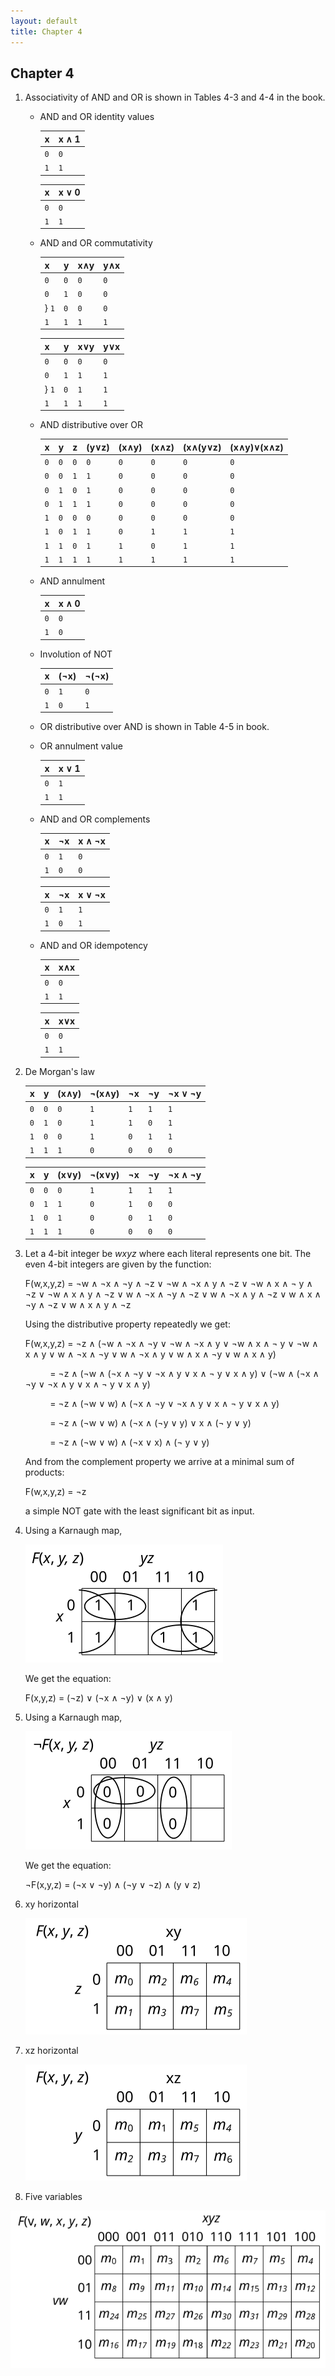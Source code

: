 ```yaml
---
layout: default
title: Chapter 4
---
```


## Chapter 4

1.  Associativity of AND and OR is shown in Tables 4-3 and 4-4 in the book.

    - AND and OR identity values
  
      |  x  | x &and; 1 |
      |-----|-----------|
      | `0` |    `0`    |
      | `1` |    `1`    |

      |  x  | x &or; 0  |
      |-----|-----------|
      | `0` |    `0`    |
      | `1` |    `1`    |

    - AND and OR commutativity

        |  x  |  y  | x&and;y | y&and;x |
        |-----|-----|---------|---------|
        | `0` | `0` |   `0`   |   `0`   |
        | `0` | `1` |   `0`   |   `0`   |
        } `1` | `0` |   `0`   |   `0`   |
        | `1` | `1` |   `1`   |   `1`   |

        |  x  |  y  | x&or;y  | y&or;x  |
        |-----|-----|---------|---------|
        | `0` | `0` |   `0`   |   `0`   |
        | `0` | `1` |   `1`   |   `1`   |
        } `1` | `0` |   `1`   |   `1`   |
        | `1` | `1` |   `1`   |   `1`   |

    -  AND distributive over OR

          |  x  |  y  |  z  | (y&or;z) | (x&and;y) | (x&and;z) | (x&and;(y&or;z) | (x&and;y)&or;(x&and;z) |
          |-----|-----|-----|----------|-----------|-----------|-----------------|------------------------|
          | `0` | `0` | `0` |   `0`    |    `0`    |    `0`    |     `0`         |           `0`          |    
          | `0` | `0` | `1` |   `1`    |    `0`    |    `0`    |     `0`         |           `0`          |
          | `0` | `1` | `0` |   `1`    |    `0`    |    `0`    |     `0`         |           `0`          |
          | `0` | `1` | `1` |   `1`    |    `0`    |    `0`    |     `0`         |           `0`          |
          | `1` | `0` | `0` |   `0`    |    `0`    |    `0`    |     `0`         |           `0`          |
          | `1` | `0` | `1` |   `1`    |    `0`    |    `1`    |     `1`         |           `1`          |
          | `1` | `1` | `0` |   `1`    |    `1`    |    `0`    |     `1`         |           `1`          |
          | `1` | `1` | `1` |   `1`    |    `1`    |    `1`    |     `1`         |           `1`          |

    - AND annulment

        |  x  | x &and; 0 |
        |-----|-----------|
        | `0` |    `0`    |
        | `1` |    `0`    |
        
    - Involution of NOT
        
        |  x  | (&not;x) | &not;(&not;x) |
        |-----|----------|---------------|
        | `0` |    `1`   |      `0`      |
        | `1` |    `0`   |      `1`      |

    - OR distributive over AND is shown in Table 4-5 in book.

    - OR annulment value

        |  x  | x &or; 1  |
        |-----|-----------|
        | `0` |    `1`    |
        | `1` |    `1`    |

    - AND and OR complements

        |  x  | &not;x | x &and; &not;x |
        |-----|--------|----------------|
        | `0` |  `1`   |      `0`       |
        | `1` |  `0`   |      `0`       |

        |  x  | &not;x | x &or; &not;x |
        |-----|--------|----------------|
        | `0` |  `1`   |      `1`       |
        | `1` |  `0`   |      `1`       |

    - AND and OR idempotency

        |  x  | x&and;x |
        |-----|---------|
        | `0` |   `0`   |
        | `1` |   `1`   |

        |  x  | x&or;x  |
        |-----|---------|
        | `0` |   `0`   |
        | `1` |   `1`   |

2.  De Morgan's law

    |  x  |  y  |  (x&and;y)  | &not;(x&and;y) | &not;x | &not;y | &not;x &or; &not;y |
    |-----|-----|-------------|----------------|--------|--------|--------------------|
    | `0` | `0` |     `0`     |      `1`       |   `1`  |   `1`  |       `1`          |    
    | `0` | `1` |     `0`     |      `1`       |   `1`  |   `0`  |       `1`          |
    | `1` | `0` |     `0`     |      `1`       |   `0`  |   `1`  |       `1`          |
    | `1` | `1` |     `1`     |      `0`       |   `0`  |   `0`  |       `0`          |

    |  x  |  y  |  (x&or;y)  | &not;(x&or;y) | &not;x | &not;y | &not;x &and; &not;y |
    |-----|-----|------------|---------------|--------|--------|---------------------|
    | `0` | `0` |     `0`    |      `1`      |   `1`  |   `1`  |        `1`          |    
    | `0` | `1` |     `1`    |      `0`      |   `1`  |   `0`  |        `0`          |
    | `1` | `0` |     `1`    |      `0`      |   `0`  |   `1`  |        `0`          |
    | `1` | `1` |     `1`    |      `0`      |   `0`  |   `0`  |        `0`          |

3. Let a 4-bit integer be *wxyz* where each literal represents one bit. The even 4-bit integers are given by the function:

   F(w,x,y,z) = &not;w &and; &not;x &and; &not;y &and; &not;z
      &or; &not;w &and; &not;x &and; y &and; &not;z
      &or; &not;w &and; x &and; &not; y &and; &not;z
      &or; &not;w &and; x &and; y &and; &not;z
      &or; w &and; &not;x &and; &not;y &and; &not;z
      &or; w &and; &not;x &and; y &and; &not;z
      &or; w &and; x &and; &not;y &and; &not;z
      &or; w &and; x &and; y &and; &not;z
      
   Using the distributive property repeatedly we get:

   F(w,x,y,z) = &not;z &and; (&not;w &and; &not;x &and; &not;y
      &or; &not;w &and; &not;x &and; y &or; &not;w &and; x &and; &not; y
      &or; &not;w &and; x &and; y &or; w &and; &not;x &and; &not;y
      &or; w &and; &not;x &and; y &or; w &and; x &and; &not;y
      &or; w &and; x &and; y)

    &nbsp;&nbsp;&nbsp;&nbsp;&nbsp;&nbsp;&nbsp;&nbsp;&nbsp;&nbsp;= &not;z &and; (&not;w &and; (&not;x &and; &not;y &or; &not;x &and; y &or; x &and; &not; y &or; x &and; y)
     &or; (&not;w &and; (&not;x &and; &not;y &or; &not;x &and; y &or; x &and; &not; y &or; x &and; y)

    &nbsp;&nbsp;&nbsp;&nbsp;&nbsp;&nbsp;&nbsp;&nbsp;&nbsp;&nbsp;= &not;z &and; (&not;w &or; w) &and; (&not;x &and; &not;y &or; &not;x &and; y &or; x &and; &not; y &or; x &and; y)
    
    &nbsp;&nbsp;&nbsp;&nbsp;&nbsp;&nbsp;&nbsp;&nbsp;&nbsp;&nbsp;= &not;z &and; (&not;w &or; w) &and; (&not;x &and; (&not;y &or; y) &or; x &and; (&not; y &or; y)
    
    &nbsp;&nbsp;&nbsp;&nbsp;&nbsp;&nbsp;&nbsp;&nbsp;&nbsp;&nbsp;= &not;z &and; (&not;w &or; w) &and; (&not;x &or; x) &and; (&not; y &or; y)

   And from the complement property we arrive at a minimal sum of products:

   F(w,x,y,z) = &not;z

   a simple NOT gate with the least significant bit as input.

4. Using a Karnaugh map,

   ![](./assets/images/ch_04/Kmap_4_4.svg)

   We get the equation:

   F(x,y,z) = (&not;z) &or; (&not;x &and; &not;y)
      &or; (x &and; y)

5. Using a Karnaugh map,

   ![](./assets/images/ch_04/Kmap_4_5.svg)

   We get the equation:

    &not;F(x,y,z) = (&not;x &or; &not;y)
      &and; (&not;y &or; &not;z)
      &and; (y &or; z)

6. xy horizontal

   ![](./assets/images/ch_04/4.svg)
8. xz horizontal

   ![](./assets/images/ch_04/5.svg)
10. Five variables

   ![](./assets/images/ch_04/6.svg)